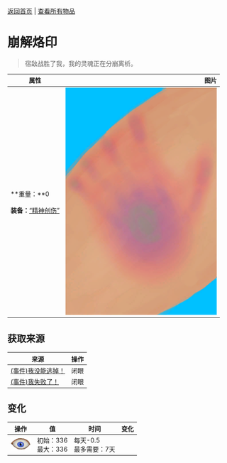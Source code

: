 [返回首页](index.md)   |  [查看所有物品](object.md)
# 崩解烙印  
> 宿敌战胜了我，我的灵魂正在分崩离析。  
  
  属性  |   图片   
 ----  |  ----:   
 **重量：**0<br><br>**装备：**[“精神创伤”](eTag_WSpiritual.md)  |  ![](Sprite/HuntersMark.png)   
  
## 获取来源  
来源  |  操作  
----  |  ----  
[(事件)我没能逃掉！](Event_EnemyFightFailedRetreat.md)  |  闭眼  
[(事件)我失败了！](Event_EnemyFightFailure.md)  |  闭眼  
## 变化  
操作  |  值  |  时间  |  变化  
----  |  ----  |  ----  |  ----  
<img decoding="async" src="Sprite/MindState.png" style="height:30px;">  |  初始：336<br>最大：336  |  每天-0.5<br>最多需要：7天  |    
